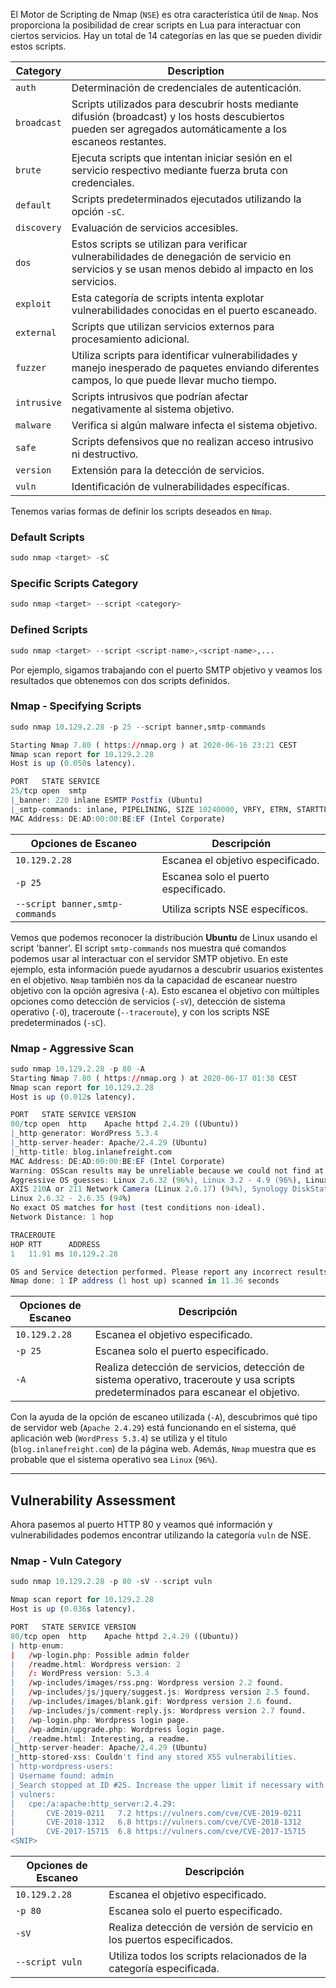 El Motor de Scripting de Nmap (`NSE`) es otra característica útil de `Nmap`. Nos proporciona la posibilidad de crear scripts en Lua para interactuar con ciertos servicios. Hay un total de 14 categorías en las que se pueden dividir estos scripts.

| **Category** | **Description**                                                                                                                         |
| ------------ | --------------------------------------------------------------------------------------------------------------------------------------- |
| `auth`       | Determinación de credenciales de autenticación.                                                                                         |
| `broadcast`  | Scripts utilizados para descubrir hosts mediante difusión (broadcast) y los hosts descubiertos pueden ser agregados automáticamente a los escaneos restantes. |
| `brute`      | Ejecuta scripts que intentan iniciar sesión en el servicio respectivo mediante fuerza bruta con credenciales.                         |
| `default`    | Scripts predeterminados ejecutados utilizando la opción `-sC`.                                                                          |
| `discovery`  | Evaluación de servicios accesibles.                                                                                                      |
| `dos`        | Estos scripts se utilizan para verificar vulnerabilidades de denegación de servicio en servicios y se usan menos debido al impacto en los servicios. |
| `exploit`    | Esta categoría de scripts intenta explotar vulnerabilidades conocidas en el puerto escaneado.                                           |
| `external`   | Scripts que utilizan servicios externos para procesamiento adicional.                                                                    |
| `fuzzer`     | Utiliza scripts para identificar vulnerabilidades y manejo inesperado de paquetes enviando diferentes campos, lo que puede llevar mucho tiempo. |
| `intrusive`  | Scripts intrusivos que podrían afectar negativamente al sistema objetivo.                                                                |
| `malware`    | Verifica si algún malware infecta el sistema objetivo.                                                                                   |
| `safe`       | Scripts defensivos que no realizan acceso intrusivo ni destructivo.                                                                      |
| `version`    | Extensión para la detección de servicios.                                                                                                |
| `vuln`       | Identificación de vulnerabilidades específicas.                                                                                           |

Tenemos varias formas de definir los scripts deseados en `Nmap`.

### Default Scripts

```r
sudo nmap <target> -sC
```

### Specific Scripts Category

```r
sudo nmap <target> --script <category>
```

### Defined Scripts

```r
sudo nmap <target> --script <script-name>,<script-name>,...
```

Por ejemplo, sigamos trabajando con el puerto SMTP objetivo y veamos los resultados que obtenemos con dos scripts definidos.

### Nmap - Specifying Scripts

```r
sudo nmap 10.129.2.28 -p 25 --script banner,smtp-commands

Starting Nmap 7.80 ( https://nmap.org ) at 2020-06-16 23:21 CEST
Nmap scan report for 10.129.2.28
Host is up (0.050s latency).

PORT   STATE SERVICE
25/tcp open  smtp
|_banner: 220 inlane ESMTP Postfix (Ubuntu)
|_smtp-commands: inlane, PIPELINING, SIZE 10240000, VRFY, ETRN, STARTTLS, ENHANCEDSTATUSCODES, 8BITMIME, DSN, SMTPUTF8,
MAC Address: DE:AD:00:00:BE:EF (Intel Corporate)
```

| **Opciones de Escaneo**         | **Descripción**                           |
| ------------------------------- | ----------------------------------------- |
| `10.129.2.28`                   | Escanea el objetivo especificado.          |
| `-p 25`                         | Escanea solo el puerto especificado.       |
| `--script banner,smtp-commands` | Utiliza scripts NSE específicos.           |

Vemos que podemos reconocer la distribución **Ubuntu** de Linux usando el script 'banner'. El script `smtp-commands` nos muestra qué comandos podemos usar al interactuar con el servidor SMTP objetivo. En este ejemplo, esta información puede ayudarnos a descubrir usuarios existentes en el objetivo. `Nmap` también nos da la capacidad de escanear nuestro objetivo con la opción agresiva (`-A`). Esto escanea el objetivo con múltiples opciones como detección de servicios (`-sV`), detección de sistema operativo (`-O`), traceroute (`--traceroute`), y con los scripts NSE predeterminados (`-sC`).

### Nmap - Aggressive Scan

```r
sudo nmap 10.129.2.28 -p 80 -A
Starting Nmap 7.80 ( https://nmap.org ) at 2020-06-17 01:38 CEST
Nmap scan report for 10.129.2.28
Host is up (0.012s latency).

PORT   STATE SERVICE VERSION
80/tcp open  http    Apache httpd 2.4.29 ((Ubuntu))
|_http-generator: WordPress 5.3.4
|_http-server-header: Apache/2.4.29 (Ubuntu)
|_http-title: blog.inlanefreight.com
MAC Address: DE:AD:00:00:BE:EF (Intel Corporate)
Warning: OSScan results may be unreliable because we could not find at least 1 open and 1 closed port
Aggressive OS guesses: Linux 2.6.32 (96%), Linux 3.2 - 4.9 (96%), Linux 2.6.32 - 3.10 (96%), Linux 3.4 - 3.10 (95%), Linux 3.1 (95%), Linux 3.2 (95%), 
AXIS 210A or 211 Network Camera (Linux 2.6.17) (94%), Synology DiskStation Manager 5.2-5644 (94%), Netgear RAIDiator 4.2.28 (94%), 
Linux 2.6.32 - 2.6.35 (94%)
No exact OS matches for host (test conditions non-ideal).
Network Distance: 1 hop

TRACEROUTE
HOP RTT      ADDRESS
1   11.91 ms 10.129.2.28

OS and Service detection performed. Please report any incorrect results at https://nmap.org/submit/ .
Nmap done: 1 IP address (1 host up) scanned in 11.36 seconds
```

| **Opciones de Escaneo** | **Descripción**                                                                                      |
| ------------------------ | ---------------------------------------------------------------------------------------------------- |
| `10.129.2.28`            | Escanea el objetivo especificado.                                                                    |
| `-p 25`                  | Escanea solo el puerto especificado.                                                                 |
| `-A`                     | Realiza detección de servicios, detección de sistema operativo, traceroute y usa scripts predeterminados para escanear el objetivo. |

Con la ayuda de la opción de escaneo utilizada (`-A`), descubrimos qué tipo de servidor web (`Apache 2.4.29`) está funcionando en el sistema, qué aplicación web (`WordPress 5.3.4`) se utiliza y el título (`blog.inlanefreight.com`) de la página web. Además, `Nmap` muestra que es probable que el sistema operativo sea `Linux` (`96%`).

---
## Vulnerability Assessment
Ahora pasemos al puerto HTTP 80 y veamos qué información y vulnerabilidades podemos encontrar utilizando la categoría `vuln` de NSE.

### Nmap - Vuln Category

```r
sudo nmap 10.129.2.28 -p 80 -sV --script vuln 

Nmap scan report for 10.129.2.28
Host is up (0.036s latency).

PORT   STATE SERVICE VERSION
80/tcp open  http    Apache httpd 2.4.29 ((Ubuntu))
| http-enum:
|   /wp-login.php: Possible admin folder
|   /readme.html: Wordpress version: 2
|   /: WordPress version: 5.3.4
|   /wp-includes/images/rss.png: Wordpress version 2.2 found.
|   /wp-includes/js/jquery/suggest.js: Wordpress version 2.5 found.
|   /wp-includes/images/blank.gif: Wordpress version 2.6 found.
|   /wp-includes/js/comment-reply.js: Wordpress version 2.7 found.
|   /wp-login.php: Wordpress login page.
|   /wp-admin/upgrade.php: Wordpress login page.
|_  /readme.html: Interesting, a readme.
|_http-server-header: Apache/2.4.29 (Ubuntu)
|_http-stored-xss: Couldn't find any stored XSS vulnerabilities.
| http-wordpress-users:
| Username found: admin
|_Search stopped at ID #25. Increase the upper limit if necessary with 'http-wordpress-users.limit'
| vulners:
|   cpe:/a:apache:http_server:2.4.29:
|     	CVE-2019-0211	7.2	https://vulners.com/cve/CVE-2019-0211
|     	CVE-2018-1312	6.8	https://vulners.com/cve/CVE-2018-1312
|     	CVE-2017-15715	6.8	https://vulners.com/cve/CVE-2017-15715
<SNIP>
```

| **Opciones de Escaneo** | **Descripción**                                                                                          |
| ------------------------ | -------------------------------------------------------------------------------------------------------- |
| `10.129.2.28`            | Escanea el objetivo especificado.                                                                        |
| `-p 80`                  | Escanea solo el puerto especificado.                                                                     |
| `-sV`                    | Realiza detección de versión de servicio en los puertos especificados.                                   |
| `--script vuln`          | Utiliza todos los scripts relacionados de la categoría especificada.                                     |
